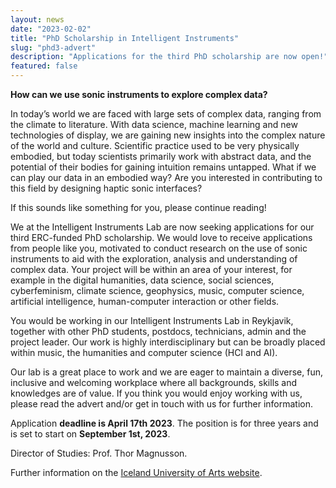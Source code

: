 ```yaml
---
layout: news
date: "2023-02-02"
title: "PhD Scholarship in Intelligent Instruments"
slug: "phd3-advert"
description: "Applications for the third PhD scholarship are now open!"
featured: false
---
```


<script> import CaptionedImage from "../../components/Images/CaptionedImage.svelte" </script>

<CaptionedImage
  src="news/phd3-6846.jpg"
  alt="A smiling young woman holding a magnetic controller. In the background there is a screen with visualisation of data."
  caption="Esther Thorvalds is researching interactive sonification of DNA to raise awareness of a breast cancer-related BRCA2 gene mutation. Can scientists use Nicola Privato’s Magnetic Discs to navigate this complex data terrain and gain haptic intuition?"/>


**How can we use sonic instruments to explore complex data?**

In today’s world we are faced with large sets of complex data, ranging from the climate to literature. With data science, machine learning and new technologies of display, we are gaining new insights into the complex nature of the world and culture. Scientific practice used to be very physically embodied, but today scientists primarily work with abstract data, and the potential of their bodies for gaining intuition remains untapped. What if we can play our data in an embodied way? Are you interested in contributing to this field by designing haptic sonic interfaces?

If this sounds like something for you, please continue reading!

We at the Intelligent Instruments Lab are now seeking applications for our third ERC-funded PhD scholarship. We would love to receive applications from people like you, motivated to conduct research on the use of sonic instruments to aid with the exploration, analysis and understanding of complex data. Your project will be within an area of your interest, for example in the digital humanities, data science, social sciences, cyberfeminism, climate science, geophysics, music, computer science, artificial intelligence, human-computer interaction or other fields.

You would be working in our Intelligent Instruments Lab in Reykjavik, together with other PhD students, postdocs, technicians, admin and the project leader. Our work is highly interdisciplinary but can be broadly placed within music, the humanities and computer science (HCI and AI). 

Our lab is a great place to work and we are eager to maintain a diverse, fun, inclusive and welcoming workplace where all backgrounds, skills and knowledges are of value. If you think you would enjoy working with us, please read the advert and/or get in touch with us for further information. 

Application <b>deadline is April 17th 2023</b>. The position is for three years and is set to start on <b>September 1st, 2023</b>.

Director of Studies: Prof. Thor Magnusson.

Further information on the <a href="https://www.lhi.is/en/intent-phd-scholarship">Iceland University of Arts website</a>.
